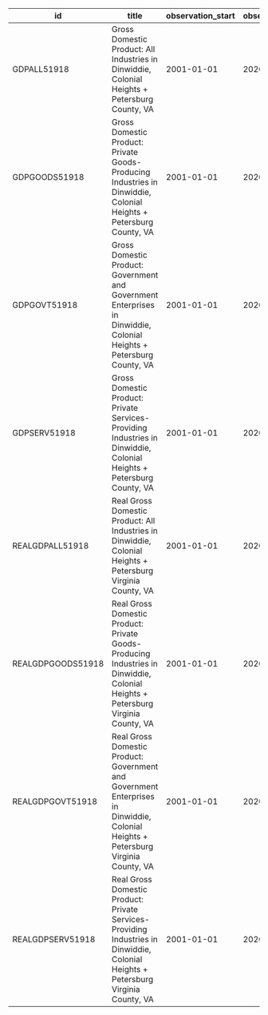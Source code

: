 | id                | title                                                                                                                              | observation_start   | observation_end   |
|-------------------|------------------------------------------------------------------------------------------------------------------------------------|---------------------|-------------------|
| GDPALL51918       | Gross Domestic Product: All Industries in Dinwiddie, Colonial Heights + Petersburg County, VA                                      | 2001-01-01          | 2020-01-01        |
| GDPGOODS51918     | Gross Domestic Product: Private Goods-Producing Industries in Dinwiddie, Colonial Heights + Petersburg County, VA                  | 2001-01-01          | 2020-01-01        |
| GDPGOVT51918      | Gross Domestic Product: Government and Government Enterprises in Dinwiddie, Colonial Heights + Petersburg County, VA               | 2001-01-01          | 2020-01-01        |
| GDPSERV51918      | Gross Domestic Product: Private Services-Providing Industries in Dinwiddie, Colonial Heights + Petersburg County, VA               | 2001-01-01          | 2020-01-01        |
| REALGDPALL51918   | Real Gross Domestic Product: All Industries in Dinwiddie, Colonial Heights + Petersburg Virginia County, VA                        | 2001-01-01          | 2020-01-01        |
| REALGDPGOODS51918 | Real Gross Domestic Product: Private Goods-Producing Industries in Dinwiddie, Colonial Heights + Petersburg Virginia County, VA    | 2001-01-01          | 2020-01-01        |
| REALGDPGOVT51918  | Real Gross Domestic Product: Government and Government Enterprises in Dinwiddie, Colonial Heights + Petersburg Virginia County, VA | 2001-01-01          | 2020-01-01        |
| REALGDPSERV51918  | Real Gross Domestic Product: Private Services-Providing Industries in Dinwiddie, Colonial Heights + Petersburg Virginia County, VA | 2001-01-01          | 2020-01-01        |